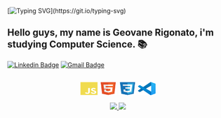 [![Typing SVG](https://readme-typing-svg.herokuapp.com?font=Roboto&size=38&color=E5FF61FF&vCenter=true&width=800&lines=Hello,+i'm+Geovane+Rigonato!;Be+welcome+to+my+GitHub.+I+hope+you+enjoy!)](https://git.io/typing-svg)
##
## Hello guys, my name is Geovane Rigonato, i'm studying Computer Science. :books:

[![Linkedin Badge](https://img.shields.io/badge/LinkedIn-0077B5?style=for-the-badge&logo=linkedin&logoColor=white&link=https://www.linkedin.com/in/geovanerigonato/)](https://www.linkedin.com/in/geovanerigonato/)
[![Gmail Badge](https://img.shields.io/badge/Gmail-D14836?style=for-the-badge&logo=gmail&logoColor=white&link=mailto:geovane.rigonato.gil@gmail.com)](mailto:geovane.rigonato.gil@gmail.com/)

<div align="center" style="display: inline_block"><br>
  <img align="center" alt="Geovane-Js" height="30" width="40" src="https://raw.githubusercontent.com/devicons/devicon/master/icons/javascript/javascript-plain.svg">
  <img align="center" alt="Geovane-Ts" height="30" width="40" src="https://raw.githubusercontent.com/devicons/devicon/master/icons/html5/html5-original.svg">
  <img align="center" alt="Geovane-CSS" height="30" width="40" src="https://raw.githubusercontent.com/devicons/devicon/master/icons/css3/css3-original.svg">
  <img align="center" alt="Geovane-VSCODE" height="30" width=40 src="https://raw.githubusercontent.com/github/explore/80688e429a7d4ef2fca1e82350fe8e3517d3494d/topics/visual-studio-code/visual-studio-code.png">
  
 </div><br>


<div align="center">
  <a href="https://github.com/GeovaneRigonato">
  <img height="165em" src="https://github-readme-stats.vercel.app/api?username=GeovaneRigonato&count_private=true&show_icons=true&theme=tokyonight&icon_color=906fb9&title_color=6c9df0"/>
  <img height="165em" src="https://github-readme-stats.vercel.app/api/top-langs/?username=GeovaneRigonato&layout=compact&langs_count=7&theme=tokyonight"/>
</div>


</div>
